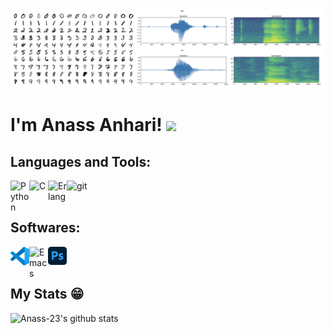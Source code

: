<img src="https://github.com/Anass-23/Self/blob/master/img/Banner.png">

# I'm Anass Anhari! <img src="https://raw.githubusercontent.com/MartinHeinz/MartinHeinz/master/wave.gif" width="30px">


## Languages and Tools:
<a href="https://www.python.org" target="_blank"> <img align="left" alt="Python" width="30px" src="https://upload.wikimedia.org/wikipedia/commons/c/c3/Python-logo-notext.svg"/> </a>

<a href="https://www.cprogramming.com/" target="_blank"> <img align="left" alt="C" width="30px" src="https://upload.wikimedia.org/wikipedia/commons/1/18/C_Programming_Language.svg"/> </a>

<a href="https://www.erlang.org" target="_blank"> <img align="left" alt="Erlang" width="30px" src="https://upload.wikimedia.org/wikipedia/commons/0/04/Erlang_logo.svg"/> </a>

<a href="https://git-scm.com/" target="_blank"> <img align="left" alt="git" width="60px" src="https://upload.wikimedia.org/wikipedia/commons/6/62/Git-logo-orange.svg"/> </a>

<br />
<br />


## Softwares:
<img href="https://code.visualstudio.com" align="left" alt="Visual Studio Code" width="30px" src="https://raw.githubusercontent.com/github/explore/80688e429a7d4ef2fca1e82350fe8e3517d3494d/topics/visual-studio-code/visual-studio-code.png" />

<a href="https://www.gnu.org/software/emacs/" target="_blank"> <img align="left" alt="Emacs" width="30px" src="https://upload.wikimedia.org/wikipedia/commons/0/08/EmacsIcon.svg"/> </a> 

<a href="https://www.photoshop.com/en" target="_blank"> <img align="left" alt="Photoshop" width="30px" src="https://github.com/Aakarsh-B/trying-repos/blob/master/photoshop.png?raw=true"/> </a>

<br />
<br />


## My Stats 😁
![Anass-23's github stats](https://github-readme-stats.vercel.app/api?username=Anass-23&include_all_commits=true&count_private=true&show_icons=true&line_height=20&title_color=FFFFFF&icon_color=FFFFFF&text_color=FFFFFF&bg_color=0D1117&theme=nightowl)
